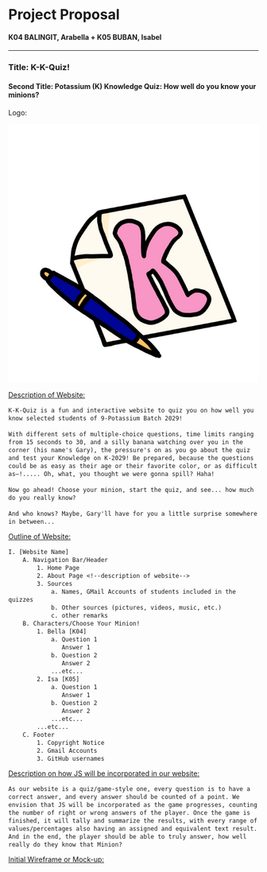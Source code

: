 # Project Proposal
#### K04 BALINGIT, Arabella + K05 BUBAN, Isabel

---

### Title: K-K-Quiz!
#### Second Title: Potassium (K) Knowledge Quiz: How well do you know your minions?
Logo:

![alt text](<K-K-Quiz! Favicon.webp>)

<u> Description of Website: </u>

    K-K-Quiz is a fun and interactive website to quiz you on how well you know selected students of 9-Potassium Batch 2029!

    With different sets of multiple-choice questions, time limits ranging from 15 seconds to 30, and a silly banana watching over you in the corner (his name's Gary), the pressure's on as you go about the quiz and test your Knowledge on K-2029! Be prepared, because the questions could be as easy as their age or their favorite color, or as difficult as—!..... Oh, what, you thought we were gonna spill? Haha!

    Now go ahead! Choose your minion, start the quiz, and see... how much do you really know?

    And who knows? Maybe, Gary'll have for you a little surprise somewhere in between...

<u> Outline of Website: </u>

    I. [Website Name]
        A. Navigation Bar/Header
            1. Home Page
            2. About Page <!--description of website-->
            3. Sources
                a. Names, GMail Accounts of students included in the quizzes
                b. Other sources (pictures, videos, music, etc.)
                c. other remarks
        B. Characters/Choose Your Minion!
            1. Bella [K04]
                a. Question 1
                   Answer 1
                b. Question 2
                   Answer 2
                ...etc...
            2. Isa [K05]
                a. Question 1
                   Answer 1
                b. Question 2
                   Answer 2
                ...etc...
            ...etc...
        C. Footer
            1. Copyright Notice
            2. Gmail Accounts
            3. GitHub usernames

<u> Description on how JS will be incorporated in our website: </u>

    As our website is a quiz/game-style one, every question is to have a correct answer, and every answer should be counted of a point. We envision that JS will be incorporated as the game progresses, counting the number of right or wrong answers of the player. Once the game is finished, it will tally and summarize the results, with every range of values/percentages also having an assigned and equivalent text result. And in the end, the player should be able to truly answer, how well really do they know that Minion?

<u> Initial Wireframe or Mock-up: </u>



